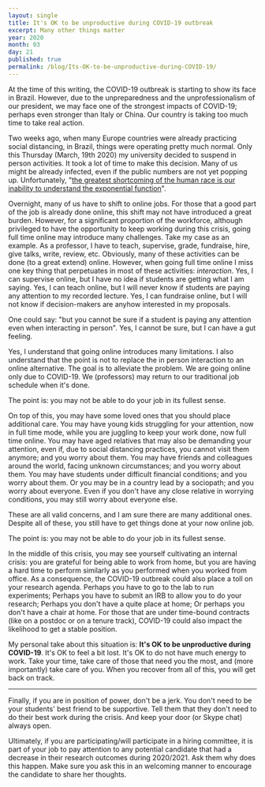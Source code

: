 ```yaml
---
layout: single
title: It's OK to be unproductive during COVID-19 outbreak
excerpt: Many other things matter
year: 2020
month: 03
day: 21
published: true
permalink: /blog/Its-OK-to-be-unproductive-during-COVID-19/
---
```


At the time of this writing, the COVID-19 outbreak is starting to show its face in Brazil. However, due to the unpreparedness and the unprofessionalism of our president,
we may face one of the strongest impacts of COVID-19; perhaps even stronger than Italy or China. Our country is taking too much time to take real action.

Two weeks ago, when many Europe countries were already practicing social distancing, in Brazil, things were operating pretty much normal. Only this Thursday (March, 19th 2020) my university decided to suspend in person activities. It took a lot of time to make this decision. Many of us might be already infected, even if the public numbers are not yet popping up. Unfortunately, "[the greatest shortcoming of the human race is our inability to understand the exponential function](https://en.wikipedia.org/wiki/Albert_Allen_Bartlett)".

Overnight, many of us have to shift to online jobs. For those that a good part of the job is already done online, this shift may not have introduced a great burden. However, for a significant proportion of the workforce, although privileged to have the opportunity to keep working during this crisis, going full time online may introduce many challenges. Take my case as an example. As a professor, I have to teach, supervise, grade, fundraise, hire, give talks, write, review, etc. Obviously, many of these activities can be done (to a great extend) online. However, when going full time online I miss one key thing that perpetuates in most of these activities: *interaction*. Yes, I can supervise online, but I have no idea if students are getting what I am saying. Yes, I can teach online, but I will never know if students are paying any attention to my recorded lecture. Yes, I can fundraise online, but I will not know if decision-makers are anyhow interested in my proposals.

One could say: "but you cannot be sure if a student is paying any attention even when interacting in person". Yes, I cannot be sure, but I can have a gut feeling.

Yes, I understand that going online introduces many limitations. I also understand that the point is not to replace the in person interaction to an online alternative. The goal is to alleviate the problem. We are going online only due to COVID-19. We (professors) may return to our traditional job schedule when it's done.

The point is: you may not be able to do your job in its fullest sense.

On top of this, you may have some loved ones that you should place additional care. You may have young kids struggling for your attention, now in full time mode, while you are juggling to keep your work done, now full time online. You may have aged relatives that may also be demanding your attention, even if, due to social distancing practices, you cannot visit them anymore; and you worry about them. You may have friends and colleagues around the world, facing unknown circumstances; and you worry about them. You may have students under difficult financial conditions; and you worry about them. Or you may be in a country lead by a sociopath; and you worry about everyone. Even if you don't have any close relative in worrying conditions, you may still worry about everyone else.

These are all valid concerns, and I am sure there are many additional ones. Despite all of these, you still have to get things done at your now online job.

The point is: you may not be able to do your job in its fullest sense.

In the middle of this crisis, you may see yourself cultivating an internal crisis: you are grateful for being able to work from home, but you are having a hard time to perform similarly as you performed when you worked from office. As a consequence, the COVID-19 outbreak could also place a toll on your research agenda. Perhaps you have to go to the lab to run experiments; Perhaps you have to submit an IRB to allow you to do your research; Perhaps you don't have a quite place at home; Or perhaps you don't have a chair at home. For those that are under time-bound contracts (like on a postdoc or on a tenure track), COVID-19 could also impact the likelihood to get a stable position.

My personal take about this situation is: **It's OK to be unproductive during COVID-19**. It's OK to feel a bit lost. It's OK to do not have much energy to work. Take your time, take care of those that need you the most, and (more importantly) take care of you. When you recover from all of this, you will get back on track.

***

Finally, if you are in position of power, don't be a jerk. You don't need to be your students' best friend to be supportive. Tell them that they don't need to do their best work during the crisis. And keep your door (or Skype chat) always open.

Ultimately, if you are participating/will participate in a hiring committee, it is part of your job to pay attention to any potential candidate that had a decrease in their research outcomes during 2020/2021. Ask them why does this happen. Make sure you ask this in an welcoming manner to encourage the candidate to share her thoughts.
